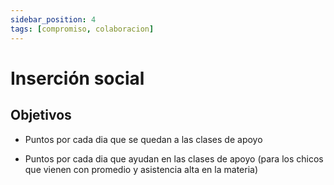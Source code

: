 ```yaml
---
sidebar_position: 4
tags: [compromiso, colaboracion]
---
```


# Inserción social

## Objetivos

- Puntos por cada dia que se quedan a las clases de apoyo

- Puntos por cada dia que ayudan en las clases de apoyo (para los chicos que vienen con promedio y asistencia alta en la materia)
